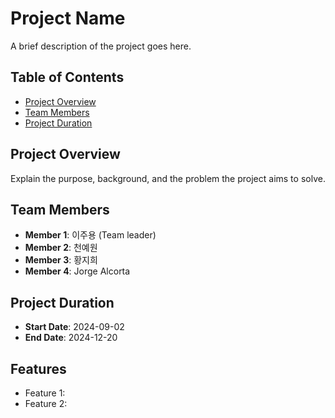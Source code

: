 # Project Name

A brief description of the project goes here.

## Table of Contents
- [Project Overview](#project-overview)
- [Team Members](#team-members)
- [Project Duration](#project-duration)

## Project Overview
Explain the purpose, background, and the problem the project aims to solve.

## Team Members
- **Member 1**: 이주용 (Team leader)
- **Member 2**: 천예원
- **Member 3**: 황지희
- **Member 4**: Jorge Alcorta

## Project Duration
- **Start Date**: 2024-09-02
- **End Date**: 2024-12-20

## Features
- Feature 1:
- Feature 2:

